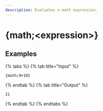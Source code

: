 ```yaml
---
description: Evaluates a math expression.
---
```

# {math;&lt;expression>}
## Examples
{% tabs %}
{% tab title="Input" %}
```text
{math;9+10}
```
{% endtab %}
{% tab title="Output" %}
```text
21
```
{% endtab %}
{% endtabs %}
